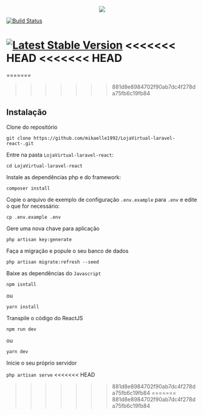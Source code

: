 <p  align="center"><img  src="https://laravel.com/assets/img/components/logo-laravel.svg"></p>
<p  align="center">

<a  href="https://travis-ci.org/laravel/framework"><img  src="https://travis-ci.org/laravel/framework.svg"  alt="Build Status"></a>

<a  href="https://packagist.org/packages/laravel/framework"><img  src="https://poser.pugx.org/laravel/framework/v/stable.svg"  alt="Latest Stable Version"></a>
<<<<<<< HEAD
<<<<<<< HEAD
=======
=======
>>>>>>> 881d8e8984702f90ab7dc4f278da75fb6c19fb84


## Instalação
Clone do repositório 

`git clone https://github.com/mikaelle1992/LojaVirtual-laravel-react-.git`

Entre na pasta `LojaVirtual-laravel-react`:

`cd LojaVirtual-laravel-react`

Instale as dependências php e do framework:

`composer install`

Copie o arquivo de exemplo de configuração `.env.example` para `.env` e edite o que for necessário:  

`cp .env.example .env `

Gere uma nova chave para aplicação

`php artisan key:generate`

 Faça a migração e popule o seu banco de dados

`php artisan migrate:refresh --seed`

Baixe as dependências do `Javascript` 

`npm isntall`

ou 

`yarn install`

Transpile o código do ReactJS 

`npm run dev`

ou 

`yarn dev`

Inicie o seu próprio servidor

`php artisan serve`
<<<<<<< HEAD
>>>>>>> 881d8e8984702f90ab7dc4f278da75fb6c19fb84
=======
>>>>>>> 881d8e8984702f90ab7dc4f278da75fb6c19fb84
